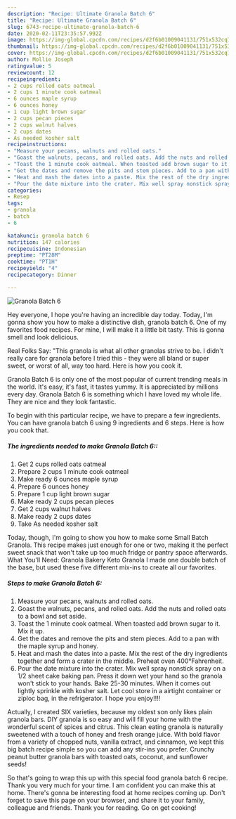 ```yaml
---
description: "Recipe: Ultimate Granola Batch 6"
title: "Recipe: Ultimate Granola Batch 6"
slug: 6743-recipe-ultimate-granola-batch-6
date: 2020-02-11T23:35:57.992Z
image: https://img-global.cpcdn.com/recipes/d2f6b01009041131/751x532cq70/granola-batch-6-recipe-main-photo.jpg
thumbnail: https://img-global.cpcdn.com/recipes/d2f6b01009041131/751x532cq70/granola-batch-6-recipe-main-photo.jpg
cover: https://img-global.cpcdn.com/recipes/d2f6b01009041131/751x532cq70/granola-batch-6-recipe-main-photo.jpg
author: Mollie Joseph
ratingvalue: 5
reviewcount: 12
recipeingredient:
- 2 cups rolled oats oatmeal
- 2 cups 1 minute cook oatmeal
- 6 ounces maple syrup
- 6 ounces honey
- 1 cup light brown sugar
- 2 cups pecan pieces
- 2 cups walnut halves
- 2 cups dates
- As needed kosher salt
recipeinstructions:
- "Measure your pecans, walnuts and rolled oats."
- "Goast the walnuts, pecans, and rolled oats. Add the nuts and rolled oats to a bowl and set aside."
- "Toast the 1 minute cook oatmeal. When toasted add brown sugar to it. Mix it up."
- "Get the dates and remove the pits and stem pieces. Add to a pan with the maple syrup and honey."
- "Heat and mash the dates into a paste. Mix the rest of the dry ingredients together and form a crater in the middle. Preheat oven 400°Fahrenheit."
- "Pour the date mixture into the crater. Mix well spray nonstick spray on a 1/2 sheet cake baking pan. Press it down wet your hand so the granola won&#39;t stick to your hands. Bake 25-30 minutes. When it comes out lightly sprinkle with kosher salt. Let cool store in a airtight container or ziploc bag, in the refrigerator. I hope you enjoy!!!!"
categories:
- Resep
tags:
- granola
- batch
- 6

katakunci: granola batch 6
nutrition: 147 calories
recipecuisine: Indonesian
preptime: "PT28M"
cooktime: "PT1H"
recipeyield: "4"
recipecategory: Dinner

---
```



![Granola Batch 6](https://img-global.cpcdn.com/recipes/d2f6b01009041131/751x532cq70/granola-batch-6-recipe-main-photo.jpg)

Hey everyone, I hope you're having an incredible day today. Today, I'm gonna show you how to make a distinctive dish, granola batch 6. One of my favorites food recipes. For mine, I will make it a little bit tasty. This is gonna smell and look delicious.

Real Folks Say: &#34;This granola is what all other granolas strive to be. I didn&#39;t really care for granola before I tried this - they were all bland or super sweet, or worst of all, way too hard. Here is how you cook it.

Granola Batch 6 is only one of the most popular of current trending meals in the world. It's easy, it's fast, it tastes yummy. It is appreciated by millions every day. Granola Batch 6 is something which I have loved my whole life. They are nice and they look fantastic.


To begin with this particular recipe, we have to prepare a few ingredients. You can have granola batch 6 using 9 ingredients and 6 steps. Here is how you cook that.

##### The ingredients needed to make Granola Batch 6::

1. Get 2 cups rolled oats oatmeal
1. Prepare 2 cups 1 minute cook oatmeal
1. Make ready 6 ounces maple syrup
1. Prepare 6 ounces honey
1. Prepare 1 cup light brown sugar
1. Make ready 2 cups pecan pieces
1. Get 2 cups walnut halves
1. Make ready 2 cups dates
1. Take As needed kosher salt


Today, though, I&#39;m going to show you how to make some Small Batch Granola. This recipe makes just enough for one or two, making it the perfect sweet snack that won&#39;t take up too much fridge or pantry space afterwards. What You&#39;ll Need: Granola Bakery Keto Granola I made one double batch of the base, but used these five different mix-ins to create all our favorites. 

##### Steps to make Granola Batch 6:

1. Measure your pecans, walnuts and rolled oats.
1. Goast the walnuts, pecans, and rolled oats. Add the nuts and rolled oats to a bowl and set aside.
1. Toast the 1 minute cook oatmeal. When toasted add brown sugar to it. Mix it up.
1. Get the dates and remove the pits and stem pieces. Add to a pan with the maple syrup and honey.
1. Heat and mash the dates into a paste. Mix the rest of the dry ingredients together and form a crater in the middle. Preheat oven 400°Fahrenheit.
1. Pour the date mixture into the crater. Mix well spray nonstick spray on a 1/2 sheet cake baking pan. Press it down wet your hand so the granola won&#39;t stick to your hands. Bake 25-30 minutes. When it comes out lightly sprinkle with kosher salt. Let cool store in a airtight container or ziploc bag, in the refrigerator. I hope you enjoy!!!!


Actually, I created SIX varieties, because my oldest son only likes plain granola bars. DIY granola is so easy and will fill your home with the wonderful scent of spices and citrus. This clean eating granola is naturally sweetened with a touch of honey and fresh orange juice. With bold flavor from a variety of chopped nuts, vanilla extract, and cinnamon, we kept this big batch recipe simple so you can add any stir-ins you prefer. Crunchy peanut butter granola bars with toasted oats, coconut, and sunflower seeds! 

So that's going to wrap this up with this special food granola batch 6 recipe. Thank you very much for your time. I am confident you can make this at home. There's gonna be interesting food at home recipes coming up. Don't forget to save this page on your browser, and share it to your family, colleague and friends. Thank you for reading. Go on get cooking!
